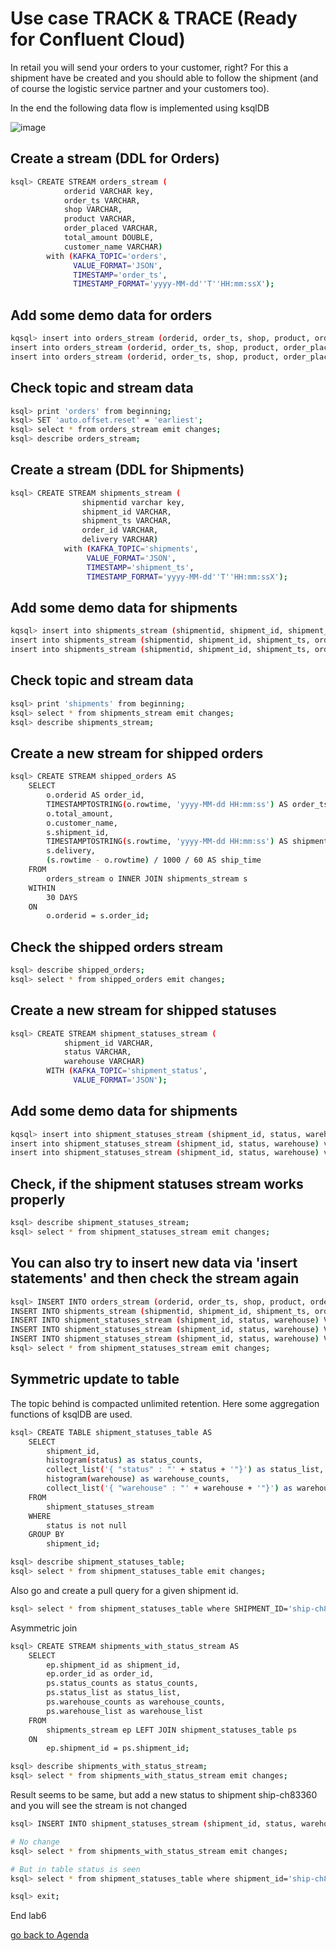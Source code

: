 # Use case TRACK & TRACE (Ready for Confluent Cloud)
In retail you will send your orders to your customer, right? For this a shipment have be created and you should able to follow the shipment (and of course the logistic service partner and your customers too).

In the end the following data flow is implemented using ksqlDB

![image](https://user-images.githubusercontent.com/73937355/116419389-4b9d3f00-a83d-11eb-91e2-fec868d32424.png)


## Create a stream (DDL for Orders)
```bash
ksql> CREATE STREAM orders_stream (
			orderid VARCHAR key,
			order_ts VARCHAR,
			shop VARCHAR,
			product VARCHAR,
			order_placed VARCHAR,
			total_amount DOUBLE,
			customer_name VARCHAR)
		with (KAFKA_TOPIC='orders',
		      VALUE_FORMAT='JSON',
		      TIMESTAMP='order_ts',
		      TIMESTAMP_FORMAT='yyyy-MM-dd''T''HH:mm:ssX');
```

## Add some demo data for orders
```bash
kqsql> insert into orders_stream (orderid, order_ts, shop, product, order_placed, total_amount, customer_name) values ('1', '2021-04-22T11:58:25Z', 'Otto', 'iPhoneX', 'BERLIN', 462.11, 'Carsten Muetzlitz');
insert into orders_stream (orderid, order_ts, shop, product, order_placed, total_amount, customer_name) values ('2', '2021-04-22T12:58:25Z', 'Apple', 'MacBookPro13', 'BERLIN', 3462.11, 'Carsten Muetzlitz');
insert into orders_stream (orderid, order_ts, shop, product, order_placed, total_amount, customer_name) values ('3', '2021-04-22T13:58:25Z', 'Amazon', 'Apple Pencil', 'BERLIN', 62.11, 'Carsten Muetzlitz');
```

## Check topic and stream data
```bash
ksql> print 'orders' from beginning;
ksql> SET 'auto.offset.reset' = 'earliest';
ksql> select * from orders_stream emit changes;
ksql> describe orders_stream;
```

## Create a stream (DDL for Shipments)
```bash
ksql> CREATE STREAM shipments_stream (
				shipmentid varchar key,
				shipment_id VARCHAR,
				shipment_ts VARCHAR,
				order_id VARCHAR,
				delivery VARCHAR)
			with (KAFKA_TOPIC='shipments',
			     VALUE_FORMAT='JSON',
			     TIMESTAMP='shipment_ts',
			     TIMESTAMP_FORMAT='yyyy-MM-dd''T''HH:mm:ssX');
```

## Add some demo data for shipments
```bash
kqsql> insert into shipments_stream (shipmentid, shipment_id, shipment_ts, order_id, delivery) values ('ship-ch83360', 'ship-ch83360', '2021-04-22T12:13:39Z', '1', 'UPS');
insert into shipments_stream (shipmentid, shipment_id, shipment_ts, order_id, delivery) values ('ship-xf72808', 'ship-xf72808', '2021-04-22T13:04:13Z', '2', 'DHL');
insert into shipments_stream (shipmentid, shipment_id, shipment_ts, order_id, delivery) values ('ship-kr47454', 'ship-kr47454', '2021-04-22T14:13:39Z', '3', 'HERMES');
```

## Check topic and stream data
```bash
ksql> print 'shipments' from beginning;
ksql> select * from shipments_stream emit changes;
ksql> describe shipments_stream;
```

## Create a new stream for shipped orders
```bash
ksql> CREATE STREAM shipped_orders AS
	SELECT
		o.orderid AS order_id,
		TIMESTAMPTOSTRING(o.rowtime, 'yyyy-MM-dd HH:mm:ss') AS order_ts,
		o.total_amount,
		o.customer_name,
		s.shipment_id,
		TIMESTAMPTOSTRING(s.rowtime, 'yyyy-MM-dd HH:mm:ss') AS shipment_ts,
		s.delivery, 
		(s.rowtime - o.rowtime) / 1000 / 60 AS ship_time
	FROM
		orders_stream o INNER JOIN shipments_stream s
	WITHIN
		30 DAYS
	ON
		o.orderid = s.order_id;
```

## Check the shipped orders stream
```bash
ksql> describe shipped_orders;
ksql> select * from shipped_orders emit changes;
```

## Create a new stream for shipped statuses
```bash
ksql> CREATE STREAM shipment_statuses_stream (
			shipment_id VARCHAR,
			status VARCHAR,
			warehouse VARCHAR)
		WITH (KAFKA_TOPIC='shipment_status',
		      VALUE_FORMAT='JSON');
```

## Add some demo data for shipments
```bash
kqsql> insert into shipment_statuses_stream (shipment_id, status, warehouse) values ('ship-kr47454', 'in delivery', 'FRANKFURT');
insert into shipment_statuses_stream (shipment_id, status, warehouse) values ('ship-kr47454', 'in delivery', 'BERLIN');
insert into shipment_statuses_stream (shipment_id, status, warehouse) values ('ship-kr47454', 'delivered', '@customer');
```

## Check, if the shipment statuses stream works properly
```bash
ksql> describe shipment_statuses_stream;
ksql> select * from shipment_statuses_stream emit changes;
```

## You can also try to insert new data via 'insert statements' and then check the stream again
```bash
ksql> INSERT INTO orders_stream (orderid, order_ts, shop, product, order_placed, total_amount, customer_name) VALUES ('"10"', '2019-03-29T06:01:18Z', 'Otto', 'iPhoneX','Berlin', 133548.84, 'Mark Mustermann');
INSERT INTO shipments_stream (shipmentid, shipment_id, shipment_ts, order_id, delivery) VALUES ('"ship-ch83360"','ship-ch83360', '2019-03-31T18:13:39Z', '10', 'UPS');
INSERT INTO shipment_statuses_stream (shipment_id, status, warehouse) VALUES ('ship-ch83360', 'in delivery', 'BERLIN');
INSERT INTO shipment_statuses_stream (shipment_id, status, warehouse) VALUES ('ship-ch83360', 'in delivery', 'FRANKFURT');
INSERT INTO shipment_statuses_stream (shipment_id, status, warehouse) VALUES ('ship-ch83360', 'delivered', '@customer');
ksql> select * from shipment_statuses_stream emit changes;
```

## Symmetric update to table
The topic behind is compacted unlimited retention. Here some aggregation functions of ksqlDB are used.
```bash
ksql> CREATE TABLE shipment_statuses_table AS
	SELECT
		shipment_id,
		histogram(status) as status_counts,
		collect_list('{ "status" : "' + status + '"}') as status_list,
		histogram(warehouse) as warehouse_counts,
		collect_list('{ "warehouse" : "' + warehouse + '"}') as warehouse_list
	FROM
		shipment_statuses_stream
	WHERE
		status is not null
	GROUP BY
		shipment_id;

ksql> describe shipment_statuses_table;
ksql> select * from shipment_statuses_table emit changes;
```

Also go and create a pull query for a given shipment id.
```bash
ksql> select * from shipment_statuses_table where SHIPMENT_ID='ship-ch83360';
```

Asymmetric join
```bash
ksql> CREATE STREAM shipments_with_status_stream AS
	SELECT
		ep.shipment_id as shipment_id,
		ep.order_id as order_id,
		ps.status_counts as status_counts,
		ps.status_list as status_list,
		ps.warehouse_counts as warehouse_counts,
		ps.warehouse_list as warehouse_list
	FROM
		shipments_stream ep LEFT JOIN shipment_statuses_table ps
	ON
		ep.shipment_id = ps.shipment_id;

ksql> describe shipments_with_status_stream;
ksql> select * from shipments_with_status_stream emit changes;
```

Result seems to be same, but add a new status to shipment ship-ch83360 and you will see the stream is not changed
```bash
ksql> INSERT INTO shipment_statuses_stream (shipment_id, status, warehouse) VALUES ('ship-ch83360', 'post-update', '@attendee');

# No change
ksql> select * from shipments_with_status_stream emit changes;

# But in table status is seen
ksql> select * from shipment_statuses_table where shipment_id='ship-ch83360';

ksql> exit;
````

End lab6

[go back to Agenda](https://github.com/ora0600/confluent-ksqldb-hands-on-workshop/blob/master/README.md#hands-on-agenda-and-labs)
